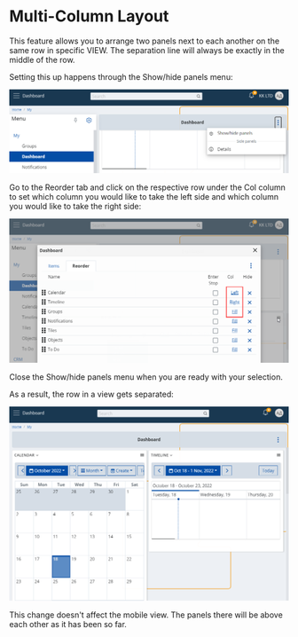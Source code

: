 # Multi-Column Layout

This feature allows you to arrange two panels next to each another on the same row in specific VIEW. The separation line will always be exactly in the middle of the row.

Setting this up happens through the Show/hide panels menu:

![Show/hide panels](pictures/show-hide-panels.png)

Go to the Reorder tab and click on the respective row under the Col column to set which column you would like to take the left side and which column you would like to take the right side:

![Multiple columns](pictures/reorder.png)

Close the Show/hide panels menu when you are ready with your selection.

As a result, the row in a view gets separated:

![Multiple columns](pictures/multiple-columns.png)

This change doesn't affect the mobile view. The panels there will be above each other as it has been so far.

